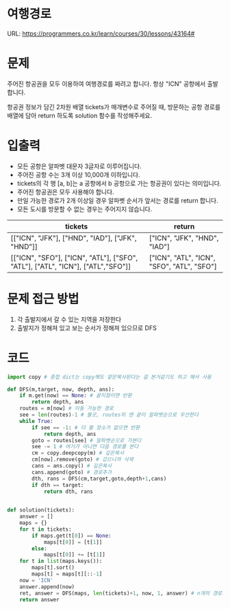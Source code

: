 # 여행경로

URL: https://programmers.co.kr/learn/courses/30/lessons/43164#

# 문제

주어진 항공권을 모두 이용하여 여행경로를 짜려고 합니다. 항상 "ICN" 공항에서 출발합니다.

항공권 정보가 담긴 2차원 배열 tickets가 매개변수로 주어질 때, 방문하는 공항 경로를 배열에 담아 return 하도록 solution 함수를 작성해주세요.

# 입출력

- 모든 공항은 알파벳 대문자 3글자로 이루어집니다.
- 주어진 공항 수는 3개 이상 10,000개 이하입니다.
- tickets의 각 행 [a, b]는 a 공항에서 b 공항으로 가는 항공권이 있다는 의미입니다.
- 주어진 항공권은 모두 사용해야 합니다.
- 만일 가능한 경로가 2개 이상일 경우 알파벳 순서가 앞서는 경로를 return 합니다.
- 모든 도시를 방문할 수 없는 경우는 주어지지 않습니다.

|tickets|return|
|-------|-------|
|[["ICN", "JFK"], ["HND", "IAD"], ["JFK", "HND"]]|["ICN", "JFK", "HND", "IAD"]|
|[["ICN", "SFO"], ["ICN", "ATL"], ["SFO", "ATL"], ["ATL", "ICN"], ["ATL","SFO"]]|["ICN", "ATL", "ICN", "SFO", "ATL", "SFO"]|

# 문제 접근 방법

1. 각 출발지에서 갈 수 있는 지역을 저장한다
2. 출발지가 정해져 있고 보는 순서가 정해져 있으므로 DFS

# 코드 
```python
import copy # 중첩 dict는 copy해도 얕은복사된다는 걸 본거같기도 하고 해서 사용

def DFS(m,target, now, depth, ans):
    if m.get(now) == None: # 끝지점이면 반환
        return depth, ans
    routes = m[now] # 이동 가능한 경로
    see = len(routes)-1 # 볼곳, routes의 맨 끝이 알파벳순으로 우선한다
    while True:
        if see == -1: # 더 볼 장소가 없으면 반환
            return depth, ans
        goto = routes[see] # 알파벳순으로 가본다
        see -= 1 # 여기가 아니면 다음 경로를 본다
        cm = copy.deepcopy(m) # 깊은복사
        cm[now].remove(goto) # 갔으니까 삭제
        cans = ans.copy() # 깊은복사
        cans.append(goto) # 경로추가
        dth, rans = DFS(cm,target,goto,depth+1,cans)
        if dth == target:
            return dth, rans
    

def solution(tickets):
    answer = []
    maps = {}
    for t in tickets:
        if maps.get(t[0]) == None:
            maps[t[0]] = [t[1]]
        else:
            maps[t[0]] += [t[1]]
    for t in list(maps.keys()):
        maps[t].sort()
        maps[t] = maps[t][::-1]
    now = 'ICN'
    answer.append(now)
    ret, answer = DFS(maps, len(tickets)+1, now, 1, answer) # n개의 경로가 주어질 때 모두 돌아보려면 n+1길이가 필요
    return answer
```


